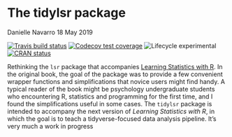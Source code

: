 The tidylsr package
================
Danielle Navarro
18 May 2019

[![Travis build
status](https://travis-ci.org/djnavarro/tidylsr.svg?branch=master)](https://travis-ci.org/djnavarro/tidylsr)
[![Codecov test
coverage](https://codecov.io/gh/djnavarro/tidylsr/branch/master/graph/badge.svg)](https://codecov.io/gh/djnavarro/tidylsr?branch=master)
![Lifecycle
experimental](https://img.shields.io/badge/lifecycle-experimental-orange.svg)
[![CRAN
status](https://www.r-pkg.org/badges/version/tidylsr)](https://cran.r-project.org/package=tidylsr)

Rethinking the `lsr` package that accompanies [Learning Statistics with
R](https://learningstatisticswithr.com). In the original book, the goal
of the package was to provide a few convenient wrapper functions and
simplifications that novice users might find handy. A typical reader of
the book might be psychology undergraduate students who encountering R,
statistics and programming for the first time, and I found the
simplifications useful in some cases. The `tidylsr` package is intended
to accompany the next version of *Learning Statistics with R*, in which
the goal is to teach a tidyverse-focused data analysis pipeline. It’s
very much a work in progress
